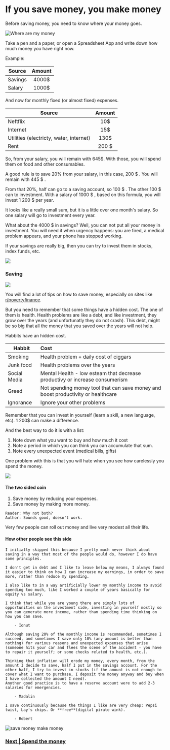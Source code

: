 # If you save money, you make money

Before saving money, you need to know where your money goes.

![Where are my money](../memes/where-are-my-money.jpeg)

Take a pen and a paper, or open a Spreadsheet App and write down how much money you have right now.

Example:

| Source | Amount |
| -- | :--: |
| Savings | 4000$ |
| Salary | 1000$ |


And now for monthly fixed (or almost fixed) expenses.

| Source | Amount |
| -- | :--: |
| Neftflix | 10$ |
| Internet | 15$ |
| Utilities (electricty, water, internet) | 130$ |
| Rent | 200 $ |

So, from your salary, you will remain with 645$. With those, you will spend them on food and other consumables. 

A good rule is to save 20% from your salary, in this case, 200 $ . You will remain with 445 $ .

From that 20%, half can go to a saving account, so 100 $ . The other 100 $ can to investment. With a salary of 1000 $ , based on this formula, you will invest 1 200 $ per year.

It looks like a really small sum, but it is a little over one month's salary. So one salary will go to investment every year.

What about the 4000 $ in savings? Well, you can not put all your money in investment. You will need it when urgency happens: you are fired, a medical problem appears, and your phone has stopped working.

If your savings are really big, then you can try to invest them in stocks, index funds, etc.

![](../memes/money-travel.jpeg)

### Saving

![](../memes/saving-money-jar.jpeg)

You will find a lot of tips on how to save money, especially on sites like [r/povertyfinance](https://www.reddit.com/r/povertyfinance/wiki/index).

But you need to remember that some things have a hidden cost. The one of them is health. Health problems are like a debt, and like investment, they grow over the years (and unfortunatly they do not crash). This debt, might be so big that all the money that you saved over the years will not help.

Habbits have an hidden cost.

| Habbit | Cost |
| -- | :-- |
| Smoking | Health problem + daily cost of ciggars |
| Junk food | Health problems over the years |
| Social Media | Mental Health - low esteam that decrease productivy or increase consumerism |
| Greed | Not spending money tool that can save money and boost productivity or healthcare |
| Ignorance | Ignore your other problems |

Remember that you can invest in yourself (learn a skill, a new language, etc). 1 200$ can make a difference.

And the best way to do it is with a list:

1. Note down what you want to buy and how much it cost
2. Note a period in which you can think you can accumulate that sum.
3. Note every unexpected event (medical bills, gifts)
   
One problem with this is that you will hate when you see how carelessly you spend the money.

![](../memes/spend-money.jpeg)

#### The two sided coin

1. Save money by reducing your expenses.
2. Save money by making more money.

```
Reader: Why not both?
Author: Sounds good, doesn't work.
```

Very few people can roll out money and live very modest all their life.

#### How other people see this side

```
I initially skipped this because I pretty much never think about saving in a way that most of the people would do, however I do have some principles.

I don't get in debt and I like to leave below my means, I always found it easier to think on how I can increase my earnings, in order to save more, rather than reduce my spending.

I also like to in a way artificially lower my monthly income to avoid spending too much, like I worked a couple of years basically for equity vs salary.

I think that while you are young there are simply lots of opportunities on the investment side, investing in yourself mostly so you can generate more income, rather than spending time thinking on how you can save.

    - Ionut
```

```
Although saving 20% of the monthly income is recommended, sometimes I succeed, and sometimes I save only 10% (any amount is better than nothing) for various reasons and unexpected expenses that arise (someone hits your car and flees the scene of the accident - you have to repair it yourself; or some checks related to health, etc.).

Thinking that inflation will erode my money, every month, from the amount I decide to save, half I put in the savings account. For the other half, I try to invest in stocks (if the amount is not enough to cover what I want to purchase, I deposit the money anyway and buy when I have collected the amount I need).
Another good practice is to have a reserve account were to add 2-3 salaries for emergencies.

    - Madalin
```

```
I save continuously because the things I like are very cheap: Pepsi twist, Lay's chips. Or **free**(digital pirate wink).

    - Robert
```

![save money make money](../memes/save-money-toy-story.jpeg)

### [Next | Spend the money](introduction-to-investment.md)